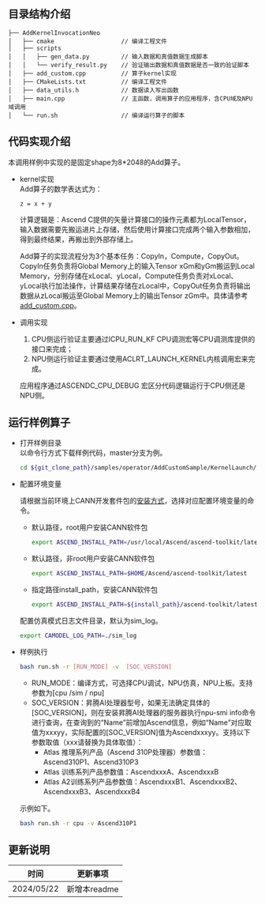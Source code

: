 ## 目录结构介绍
```
├── AddKernelInvocationNeo
│   ├── cmake                   // 编译工程文件
│   ├── scripts
│   │   ├── gen_data.py         // 输入数据和真值数据生成脚本
│   │   └── verify_result.py    // 验证输出数据和真值数据是否一致的验证脚本
│   ├── add_custom.cpp          // 算子kernel实现
│   ├── CMakeLists.txt          // 编译工程文件
│   ├── data_utils.h            // 数据读入写出函数
│   ├── main.cpp                // 主函数，调用算子的应用程序，含CPU域及NPU域调用
│   └── run.sh                  // 编译运行算子的脚本
```
## 代码实现介绍
本调用样例中实现的是固定shape为8*2048的Add算子。
- kernel实现  
  Add算子的数学表达式为：
  ```
  z = x + y
  ```
  计算逻辑是：Ascend C提供的矢量计算接口的操作元素都为LocalTensor，输入数据需要先搬运进片上存储，然后使用计算接口完成两个输入参数相加，得到最终结果，再搬出到外部存储上。

  Add算子的实现流程分为3个基本任务：CopyIn，Compute，CopyOut。CopyIn任务负责将Global Memory上的输入Tensor xGm和yGm搬运到Local Memory，分别存储在xLocal、yLocal，Compute任务负责对xLocal、yLocal执行加法操作，计算结果存储在zLocal中，CopyOut任务负责将输出数据从zLocal搬运至Global Memory上的输出Tensor zGm中。具体请参考[add_custom.cpp](./add_custom.cpp)。

- 调用实现
  1. CPU侧运行验证主要通过ICPU_RUN_KF CPU调测宏等CPU调测库提供的接口来完成；
  2. NPU侧运行验证主要通过使用ACLRT_LAUNCH_KERNEL内核调用宏来完成。

  应用程序通过ASCENDC_CPU_DEBUG 宏区分代码逻辑运行于CPU侧还是NPU侧。

## 运行样例算子
  - 打开样例目录   
    以命令行方式下载样例代码，master分支为例。
    ```bash
    cd ${git_clone_path}/samples/operator/AddCustomSample/KernelLaunch/AddKernelInvocationNeo
    ```
  - 配置环境变量

    请根据当前环境上CANN开发套件包的[安装方式](https://hiascend.com/document/redirect/CannCommunityInstSoftware)，选择对应配置环境变量的命令。
    - 默认路径，root用户安装CANN软件包
      ```bash
      export ASCEND_INSTALL_PATH=/usr/local/Ascend/ascend-toolkit/latest
      ```
    - 默认路径，非root用户安装CANN软件包
      ```bash
      export ASCEND_INSTALL_PATH=$HOME/Ascend/ascend-toolkit/latest
      ```
    - 指定路径install_path，安装CANN软件包
      ```bash
      export ASCEND_INSTALL_PATH=${install_path}/ascend-toolkit/latest
      ```

    配置仿真模式日志文件目录，默认为sim_log。
    ```bash
    export CAMODEL_LOG_PATH=./sim_log
    ```

  - 样例执行

    ```bash
    bash run.sh -r [RUN_MODE] -v  [SOC_VERSION]
    ```
    - RUN_MODE：编译方式，可选择CPU调试，NPU仿真，NPU上板。支持参数为[cpu /sim / npu]
    - SOC_VERSION：昇腾AI处理器型号，如果无法确定具体的[SOC_VERSION]，则在安装昇腾AI处理器的服务器执行npu-smi info命令进行查询，在查询到的“Name”前增加Ascend信息，例如“Name”对应取值为xxxyy，实际配置的[SOC_VERSION]值为Ascendxxxyy。支持以下参数取值（xxx请替换为具体取值）：
      - Atlas 推理系列产品（Ascend 310P处理器）参数值：Ascend310P1、Ascend310P3
      - Atlas 训练系列产品参数值：AscendxxxA、AscendxxxB
      - Atlas A2训练系列产品参数值：AscendxxxB1、AscendxxxB2、AscendxxxB3、AscendxxxB4

    示例如下。
    ```bash
    bash run.sh -r cpu -v Ascend310P1
    ```
## 更新说明
| 时间       | 更新事项     |
| ---------- | ------------ |
| 2024/05/22 | 新增本readme |